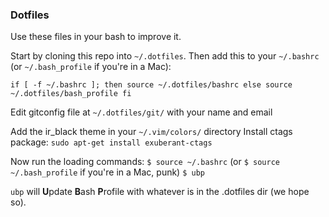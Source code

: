 ### Dotfiles

Use these files in your bash to improve it.

Start by cloning this repo into `~/.dotfiles`. Then add this to your
`~/.bashrc` (or `~/.bash_profile` if you're in a Mac):

`if [ -f ~/.bashrc ]; then
  source ~/.dotfiles/bashrc
else
  source ~/.dotfiles/bash_profile
fi`

Edit gitconfig file at `~/.dotfiles/git/` with your name and email

Add the ir_black theme in your `~/.vim/colors/` directory
Install ctags package: `sudo apt-get install exuberant-ctags`

Now run the loading commands:
`$ source ~/.bashrc` (or `$ source ~/.bash_profile` if you're in a Mac, punk)
`$ ubp`

`ubp` will **U**pdate **B**ash **P**rofile with whatever is in the .dotfiles
dir (we hope so).
